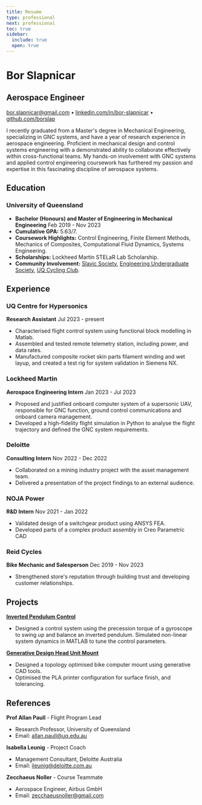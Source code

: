 ```yaml
---
title: Resume
type: professional
next: professional
toc: true
sidebar:
  include: true
  open: true
---
```


# Bor Slapnicar

## Aerospace Engineer

[bor.slapnicar@gmail.com](mailto:bor.slapnicar@gmail.com) • [linkedin.com/in/bor-slapnicar](https://linkedin.com/in/bor-slapnicar) • [github.com/borslap](https://github.com/borslap)


I recently graduated from a Master's degree in Mechanical Engineering, specializing in GNC systems, and have a year of research experience in aerospace engineering. Proficient in mechanical design and control systems engineering with a demonstrated ability to collaborate effectively within cross-functional teams. My hands-on involvement with GNC systems and applied control engineering coursework has furthered my passion and expertise in this fascinating discipline of aerospace systems.

## Education

### University of Queensland
- **Bachelor (Honours) and Master of Engineering in Mechanical Engineering**
  Feb 2019 - Nov 2023
- **Cumulative GPA:** 5.63/7.
- **Coursework Highlights:** Control Engineering, Finite Element Methods, Mechanics of Composites, Computational Fluid Dynamics, Systems Engineering.
- **Scholarships:** Lockheed Martin STELaR Lab Scholarship.
- **Community Involvement:** [Slavic Society](https://facebook.com/uqslavsoc), [Engineering Undergraduate Society](https://uqeus.com/), [UQ Cycling Club](https://uqcycle.com/).

## Experience

### UQ Centre for Hypersonics
**Research Assistant**
  Jul 2023 - present
  - Characterised flight control system using functional block modelling in Matlab.
  - Assembled and tested remote telemetry station, including power, and data rates.
  - Manufactured composite rocket skin parts filament winding and wet layup, and created a test rig for system validation in Siemens NX.

### Lockheed Martin
**Aerospace Engineering Intern** 
  Jan 2023 - Jul 2023
  - Proposed and justified onboard computer system of a supersonic UAV, responsible for GNC function, ground control communications and onboard camera management.
  - Developed a high-fidelity flight simulation in Python to analyse the flight trajectory and defined the GNC system requirements.

### Deloitte
**Consulting Intern**
  Nov 2022 - Dec 2022
  - Collaborated on a mining industry project with the asset management team.
  - Delivered a presentation of the project findings to an external audience.

### NOJA Power
**R&D Intern**
  Nov 2021 - Jan 2022
  - Validated design of a switchgear product using ANSYS FEA.
  - Developed parts of a complex product assembly in Creo Parametric CAD

### Reid Cycles
**Bike Mechanic and Salesperson**
  Dec 2019 - Nov 2023
  - Strengthened store's reputation through building trust and developing customer relationships.

## Projects

**[Inverted Pendulum Control](/professional/projects/pendulum)**
  - Designed a control system using the precession torque of a gyroscope to swing up and balance an inverted pendulum. Simulated non-linear system dynamics in MATLAB to tune the control parameters.

**[Generative Design Head Unit Mount](/professional/projects/generative-design)**
  - Designed a topology optimised bike computer mount using generative CAD tools.
  - Optimised the PLA printer configuration for surface finish, and tolerancing.

## References

**Prof Allan Paull** - Flight Program Lead
- Research Professor, University of Queensland
- Email: [allan.paull@uq.edu.au](mailto:allan.paull@uq.edu.au)

**Isabella Leunig** - Project Coach
- Management Consultant, Deloitte Australia
- Email: [ileunig@deloitte.com.au](mailto:ileunig@deloitte.com.au)

**Zecchaeus Noller** - Course Teammate
- Aerospace Engineer, Airbus GmbH
- Email: [zecchaeusnoller@gmail.com](mailto:zecchaeusnoller@gmail.com)

